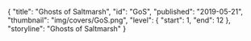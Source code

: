 {
  "title": "Ghosts of Saltmarsh",
  "id": "GoS",
  "published": "2019-05-21",
  "thumbnail": "img/covers/GoS.png",
  "level": {
    "start": 1,
    "end": 12
  },
  "storyline": "Ghosts of Saltmarsh"
}